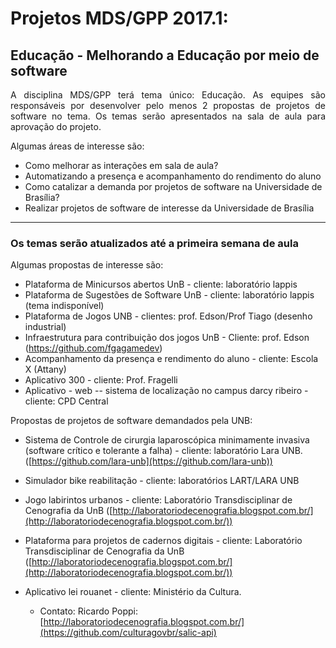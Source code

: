 # Projetos MDS/GPP 2017.1:

## Educação - Melhorando a Educação por meio de software

<p align="justify"> A disciplina MDS/GPP terá tema único: Educação. As equipes são responsáveis por desenvolver pelo menos 2 propostas de projetos de software no tema. Os temas serão apresentados na sala de aula para aprovação do projeto.</p> 

Algumas áreas de interesse são:

*  Como melhorar as interações em sala de aula? 
*  Automatizando a presença e acompanhamento do rendimento do aluno
*  Como catalizar a demanda por projetos de software na Universidade de Brasília?
*  Realizar projetos de software de interesse da Universidade de Brasília

***

### Os temas serão atualizados até a primeira semana de aula
Algumas propostas de interesse são:

* Plataforma de Minicursos abertos UnB -  cliente: laboratório lappis
* Plataforma de Sugestões de Software UnB - cliente: laboratório lappis (tema indisponível)
* Plataforma de Jogos UNB - clientes: prof. Edson/Prof Tiago (desenho industrial)
* Infraestrutura para contribuição dos jogos UnB - Cliente: prof. Edson (https://github.com/fgagamedev)
* Acompanhamento da presença e rendimento do aluno - cliente: Escola X (Attany)
* Aplicativo 300 -  cliente: Prof. Fragelli
* Aplicativo - web -- sistema de localização no campus darcy ribeiro - cliente: CPD Central 

Propostas de projetos de software demandados pela UNB:

* Sistema de Controle de cirurgia laparoscópica minimamente invasiva (software crítico e tolerante a falha) - cliente: laboratório Lara UNB. ([https://github.com/lara-unb](https://github.com/lara-unb))
* Simulador bike reabilitação - cliente: laboratórios LART/LARA UNB
* Jogo labirintos urbanos - cliente:  Laboratório Transdisciplinar de Cenografia da UnB ([http://laboratoriodecenografia.blogspot.com.br/](http://laboratoriodecenografia.blogspot.com.br/))
* Plataforma para projetos de cadernos digitais - cliente:  Laboratório Transdisciplinar de Cenografia da UnB ([http://laboratoriodecenografia.blogspot.com.br/](http://laboratoriodecenografia.blogspot.com.br/))

* Aplicativo lei rouanet - cliente: Ministério da Cultura.    
     -  Contato: Ricardo Poppi: 
[http://laboratoriodecenografia.blogspot.com.br/](https://github.com/culturagovbr/salic-api)
